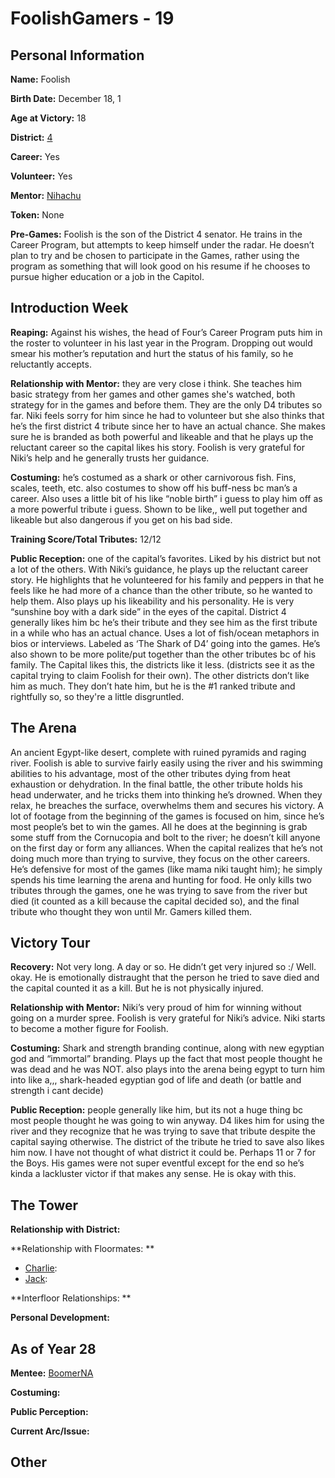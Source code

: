 # FoolishGamers - 19

## Personal Information
**Name:** Foolish

**Birth Date:** December 18, 1

**Age at Victory:** 18

**District:** [4](../../Worldbuilding/Districts/district4.md)

**Career:** Yes

**Volunteer:** Yes

**Mentor:** [Nihachu](../floor0/Nihachu.md)

**Token:** None

**Pre-Games:** Foolish is the son of the District 4 senator. He trains in the Career Program, but attempts to keep himself under the radar. He doesn’t plan to try and be chosen to participate in the Games, rather using the program as something that will look good on his resume if he chooses to pursue higher education or a job in the Capitol.
 
## Introduction Week
**Reaping:** Against his wishes, the head of Four’s Career Program puts him in the roster to volunteer in his last year in the Program. Dropping out would smear his mother’s reputation and hurt the status of his family, so he reluctantly accepts. 

**Relationship with Mentor:** they are very close i think. She teaches him basic strategy from her games and other games she's watched, both strategy for in the games and before them. They are the only D4 tributes so far. Niki feels sorry for him since he had to volunteer but she also thinks that he’s the first district 4 tribute since her to have an actual chance. She makes sure he is branded as both powerful and likeable and that he plays up the reluctant career so the capital likes his story. Foolish is very grateful for Niki’s help and he generally trusts her guidance.

**Costuming:** he’s costumed as a shark or other carnivorous fish. Fins, scales, teeth, etc. also costumes to show off his buff-ness bc man’s a career. Also uses a little bit of his like “noble birth” i guess to play him off as a more powerful tribute i guess. Shown to be like,, well put together and likeable but also dangerous if you get on his bad side.

**Training Score/Total Tributes:** 12/12

**Public Reception:** one of the capital’s favorites. Liked by his district but not a lot of the others. With Niki’s guidance, he plays up the reluctant career story. He highlights that he volunteered for his family and peppers in that he feels like he had more of a chance than the other tribute, so he wanted to help them. Also plays up his likeability and his personality. He is very “sunshine boy with a dark side” in the eyes of the capital. District 4 generally likes him bc he’s their tribute and they see him as the first tribute in a while who has an actual chance. Uses a lot of fish/ocean metaphors in bios or interviews. Labeled as ‘The Shark of D4’ going into the games. He’s also shown to be more polite/put together than the other tributes bc of his family. The Capital likes this, the districts like it less. (districts see it as the capital trying to claim Foolish for their own). The other districts don’t like him as much. They don’t hate him, but he is the #1 ranked tribute and rightfully so, so they're a little disgruntled.

## The Arena
An ancient Egypt-like desert, complete with ruined pyramids and raging river. Foolish is able to survive fairly easily using the river and his swimming abilities to his advantage, most of the other tributes dying from heat exhaustion or dehydration. In the final battle, the other tribute holds his head underwater, and he tricks them into thinking he’s drowned. When they relax, he breaches the surface, overwhelms them and secures his victory. 
A lot of footage from the beginning of the games is focused on him, since he’s most people’s bet to win the games. All he does at the beginning is grab some stuff from the Cornucopia and bolt to the river; he doesn’t kill anyone on the first day or form any alliances. When the capital realizes that he’s not doing much more than trying to survive, they focus on the other careers. He’s defensive for most of the games (like mama niki taught him); he simply spends his time learning the arena and hunting for food. He only kills two tributes through the games, one he was trying to save from the river but died (it counted as a kill because the capital decided so), and the final tribute who thought they won until Mr. Gamers killed them.

## Victory Tour
**Recovery:** Not very long. A day or so. He didn’t get very injured so :/ Well. okay. He is emotionally distraught that the person he tried to save died and the capital counted it as a kill. But he is not physically injured.

**Relationship with Mentor:** Niki’s very proud of him for winning without going on a murder spree. Foolish is very grateful for Niki’s advice. Niki starts to become a mother figure for Foolish.

**Costuming:** Shark and strength branding continue, along with new egyptian god and “immortal” branding. Plays up the fact that most people thought he was dead and he was NOT. also plays into the arena being egypt to turn him into like a,,, shark-headed egyptian god of life and death (or battle and strength i cant decide)

**Public Reception:** people generally like him, but its not a huge thing bc most people thought he was going to win anyway. D4 likes him for using the river and they recognize that he was trying to save that tribute despite the capital saying otherwise. The district of the tribute he tried to save also likes him now. I have not thought of what district it could be. Perhaps 11 or 7 for the Boys. His games were not super eventful except for the end so he’s kinda a lackluster victor if that makes any sense. He is okay with this.

## The Tower
**Relationship with District:**

**Relationship with Floormates: **
- [Charlie](Slimecicle.md): 
- [Jack](Thunder1408.md): 

**Interfloor Relationships: **

**Personal Development:**

## As of Year 28
**Mentee:** [BoomerNA](../floor3/BoomerNA.md)

**Costuming:**

**Public Perception:**

**Current Arc/Issue:**

## Other
